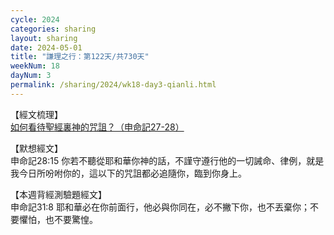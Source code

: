 ```yaml
---
cycle: 2024
categories: sharing
layout: sharing
date: 2024-05-01
title: "謙理之行：第122天/共730天"
weekNum: 18
dayNum: 3
permalink: /sharing/2024/wk18-day3-qianli.html
---
```


【經文梳理】  
<a href="https://youtu.be/BINqg_fo7FY" target="_blank">如何看待聖經裏神的咒詛？（申命記27-28）</a>

【默想經文】  
申命記28:15 你若不聽從耶和華你神的話，不謹守遵行他的一切誡命、律例，就是我今日所吩咐你的，這以下的咒詛都必追隨你，臨到你身上。

【本週背經測驗題經文】  
申命記31:8 耶和華必在你前面行，他必與你同在，必不撇下你，也不丟棄你；不要懼怕，也不要驚惶。
